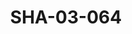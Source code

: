 ---
pid: SHA-03-064
title: SHA-03-064
language: en
collection: Sharhabil Ahmed
original_label: 
rights: Sharhabil Ahmed
location_of_original: Sharhabil Ahmed
photographer_or_studio: 
scanned_from: photograph 10.1 by 15.1
_date: late 1990s
location: Holland
description: Shihab Sharhabil and five others around a table
additional_notes: 
permission_display: 'yes'
on_server: 'no'
on_website: 'no'
permalink: /photopages/en/SHA-03-064.html
layout: photo-page
---